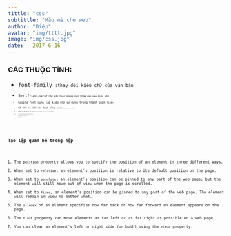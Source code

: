 ```yaml
---
tittle: "css"
subtittle: "Màu mè cho web"
author: "Diệp"
avatar: "img/tttt.jpg"
image: "img/css.jpg"
date:   2017-6-16
---
```


### CÁC THUỘC TÍNH:
<ul>
<li><code>font-family<code> :thay đổi kiểu chữ của văn bản</li>
<li><code>Serif<code>/<code>sans-serif<code>:Chữ nối hoặc không nối thêm vào sau kiểu chữ</li>
<li>Google font cung cấp kiểu chữ sử dụng trong thành phần <code>link></li>
<li>Cỡ chữ có thể xác định bằng <code>pixel<code>,<code>ems<code> hoặc ti lệ.</li>
<li><code>font<code> chữ dự phòng sau <code>font<code> chữ chính dùng đến khi không sẵn có trên máy</li>
<li><code>line-spacing<code>:thay đổi khoảng cách đứng.</li>
<li><code>work-spacing<code>:thay đổi khoảng cách của từ.</li>
<li><code>letter-spacing<code>:thay đổi khoảng cách của chữ</li>
<li><code>Font-weight<code>:độ đậm.</li>
<li><code>Font-style<code>:Kiểu,Ngiêng.</li>
<li>Điều chỉnh chữ thường hoặc hoa với <code>text-transfom<code></li>
<li><code>Text-align<code>:Căn lề</li>
</ul>


### Tạo lập quan hệ trong hộp
<ol>
<li>The <code>position</code> property allows you to specify the position of an element in three different ways.</li>
<li>When set to <code>relative</code>, an element's position is relative to its default position on the page.</li>
<li>When set to <code>absolute</code>, an element's position can be pinned to any part of the web page, but the element will still move out of view when the page is scrolled.</li>
<li>When set to <code>fixed</code>, an element's position can be pinned to any part of the web page. The element will remain in view no matter what.</li>
<li>The <code>z-index</code> of an element specifies how far back or how far forward an element appears on the page.</li>
<li>The <code>float</code> property can move elements as far left or as far right as possible on a web page.</li>
<li>You can clear an element's left or right side (or both) using the <code>clear</code> property.</li>
</ol>
